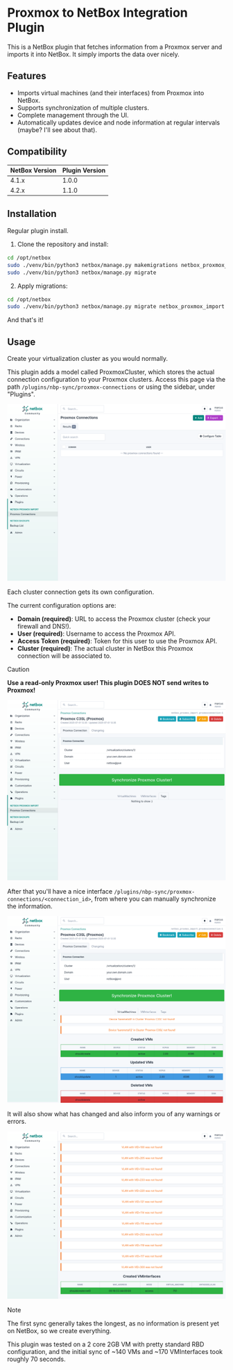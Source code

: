 # Proxmox to NetBox Integration Plugin

This is a NetBox plugin that fetches information from a Proxmox server and imports it into NetBox. It simply imports the data over nicely.

## Features

- Imports virtual machines (and their interfaces) from Proxmox into NetBox.
- Supports synchronization of multiple clusters.
- Complete management through the UI.
- Automatically updates device and node information at regular intervals (maybe? I'll see about that).

## Compatibility

| NetBox Version  | Plugin Version  |
|-----------------|-----------------|
| 4.1.x           | 1.0.0           |
| 4.2.x           | 1.1.0           |

## Installation

Regular plugin install.

1. Clone the repository and install:

```bash
cd /opt/netbox
sudo ./venv/bin/python3 netbox/manage.py makemigrations netbox_proxmox_import
sudo ./venv/bin/python3 netbox/manage.py migrate
```
2. Apply migrations:

```bash
cd /opt/netbox
sudo ./venv/bin/python3 netbox/manage.py migrate netbox_proxmox_import
```

And that's it!

## Usage

Create your virtualization cluster as you would normally.

This plugin adds a model called ProxmoxCluster, which stores the actual connection configuration to your Proxmox clusters. Access this page via the path `/plugins/nbp-sync/proxmox-connections` or using the sidebar, under "Plugins".

![Proxmox Connections Showcase](images/creation.png "Proxmox Connections Screen")

Each cluster connection gets its own configuration.

The current configuration options are:
- **Domain (required)**: URL to access the Proxmox cluster (check your firewall and DNS!).
- **User (required)**: Username to access the Proxmox API.
- **Access Token (required)**: Token for this user to use the Proxmox API.
- **Cluster (required)**: The actual cluster in NetBox this Proxmox connection will be associated to.

> [!caution]
> **Use a read-only Proxmox user! This plugin DOES NOT send writes to Proxmox!**

![Sidebar Showcase](images/sidebar.png "Sidebar")

After that you'll have a nice interface `/plugins/nbp-sync/proxmox-connections/<connection_id>`, from where you can manually synchronize the information.

![VM Showcase](images/vm_sync.png "VMs")

It will also show what has changed and also inform you of any warnings or errors.

![VMInterface Showcase](images/vmi_sync.png "VMInterfaces")

> [!note]
> The first sync generally takes the longest, as no information is present yet on NetBox, so we create everything.
>
> This plugin was tested on a 2 core 2GB VM with pretty standard RBD configuration, and the initial sync of ~140 VMs and ~170 VMInterfaces took roughly 70 seconds.

